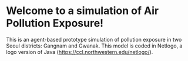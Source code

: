 # Welcome to a simulation of  Air Pollution Exposure!
This is an agent-based prototype simulation of pollution exposure in two Seoul districts: Gangnam and Gwanak. This model is coded in Netlogo, a logo version of Java (https://ccl.northwestern.edu/netlogo/).



